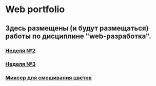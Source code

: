 # Web portfolio

## Здесь размещены (и будут размещаться) работы по дисциплине "web-разработка".

### [Неделя №2](https://github.com/a6pekosqaa/Web/tree/master/Week_2)

### [Неделя №3](https://github.com/a6pekosqaa/Web/tree/master/Week_3)

### [Миксер для смешивания цветов](https://github.com/a6pekosqaa/Web/blob/master/mixer.html)
